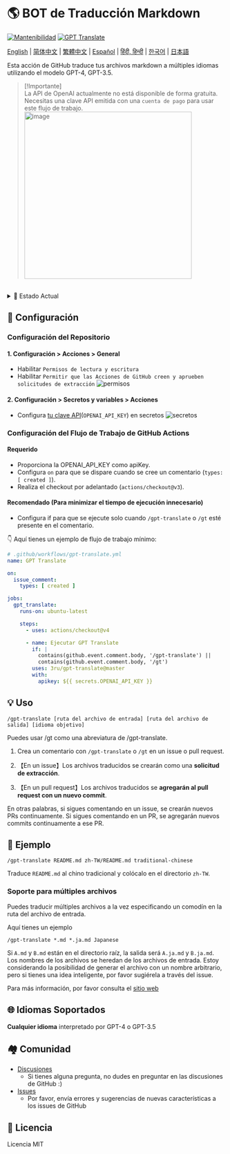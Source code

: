 # 🌎 BOT de Traducción Markdown
[![Mantenibilidad](https://api.codeclimate.com/v1/badges/a13ea4f37913ba6ba570/maintainability)](https://codeclimate.com/github/3ru/gpt-translate/maintainability)
[![GPT Translate](https://github.com/3ru/gpt-translate/actions/workflows/gpt-translate.yml/badge.svg)](https://github.com/3ru/gpt-translate/actions/workflows/gpt-translate.yml)

[English](/README.md) |
[简体中文](/README/README.zh-CN.md) |
[繁體中文](/README/README.zh-TW.md) |
[Español](/README/README.es.md) |
[हिंदी, हिन्दी](/README/README.hi.md) |
[한국어](/README/README.ko.md) |
[日本語](/README/README.ja.md)

Esta acción de GitHub traduce tus archivos markdown a múltiples idiomas utilizando el modelo GPT-4, GPT-3.5.

> [!Importante]  
> La API de OpenAI actualmente no está disponible de forma gratuita. Necesitas una clave API emitida con una `cuenta de pago` para usar este flujo de trabajo.  
> <img width="387" alt="image" src="https://github.com/3ru/gpt-translate/assets/69892552/8c803edb-85ef-41ee-a4be-be52b3a30eba">

<br/>

<details><summary>🧐 Estado Actual</summary>
<p>

- La acción solo soporta traducir **archivos markdown(`.md`), markdown-jsx(`.mdx`), json(`.json`)**.

- El comando solo puede ser ejecutado por individuos con **permisos de escritura en el repositorio**.

Estas limitaciones previenen el abuso de la API por parte de personas no confiables.

</p>
</details> 

## 🔧 Configuración

### Configuración del Repositorio

#### 1. Configuración > Acciones > General

- Habilitar `Permisos de lectura y escritura`
- Habilitar `Permitir que las Acciones de GitHub creen y aprueben solicitudes de extracción`
  ![permisos](https://user-images.githubusercontent.com/69892552/228692074-d8d009a8-9272-4023-97b1-3cbc637d5d84.jpg)

#### 2. Configuración > Secretos y variables > Acciones

- Configura [tu clave API](https://platform.openai.com/account/api-keys)(`OPENAI_API_KEY`) en secretos
  ![secretos](https://user-images.githubusercontent.com/69892552/228692421-22d7db33-4e32-4f28-b166-45b4d3ce2b11.jpg)


### Configuración del Flujo de Trabajo de GitHub Actions

#### Requerido
- Proporciona la OPENAI_API_KEY como apiKey.
- Configura `on` para que se dispare cuando se cree un comentario (`types: [ created ]`).
- Realiza el checkout por adelantado (`actions/checkout@v3`).

#### Recomendado (Para minimizar el tiempo de ejecución innecesario)
- Configura if para que se ejecute solo cuando `/gpt-translate` o `/gt` esté presente en el comentario.


👇 Aquí tienes un ejemplo de flujo de trabajo mínimo:
```yaml
# .github/workflows/gpt-translate.yml
name: GPT Translate

on:
  issue_comment:
    types: [ created ]

jobs:
  gpt_translate:
    runs-on: ubuntu-latest

    steps:
      - uses: actions/checkout@v4

      - name: Ejecutar GPT Translate
        if: |
          contains(github.event.comment.body, '/gpt-translate') || 
          contains(github.event.comment.body, '/gt')
        uses: 3ru/gpt-translate@master
        with:
          apikey: ${{ secrets.OPENAI_API_KEY }}
```


## 💡 Uso

```
/gpt-translate [ruta del archivo de entrada] [ruta del archivo de salida] [idioma objetivo] 
```
Puedes usar /gt como una abreviatura de /gpt-translate.

1. Crea un comentario con `/gpt-translate` o `/gt` en un issue o pull request.

2. 【En un issue】Los archivos traducidos se crearán como una **solicitud de extracción**.

2. 【En un pull request】Los archivos traducidos se **agregarán al pull request con un nuevo commit**.

En otras palabras, si sigues comentando en un issue, se crearán nuevos PRs continuamente.
Si sigues comentando en un PR, se agregarán nuevos commits continuamente a ese PR.

## 📝 Ejemplo
```
/gpt-translate README.md zh-TW/README.md traditional-chinese
```
Traduce `README.md` al chino tradicional y colócalo en el directorio `zh-TW`.

### Soporte para múltiples archivos

Puedes traducir múltiples archivos a la vez especificando un comodín en la ruta del archivo de entrada.

Aquí tienes un ejemplo
```
/gpt-translate *.md *.ja.md Japanese
```
Si `A.md` y `B.md` están en el directorio raíz, la salida será `A.ja.md` y `B.ja.md`. Los nombres de los archivos se heredan de los archivos de entrada.
Estoy considerando la posibilidad de generar el archivo con un nombre arbitrario, pero si tienes una idea inteligente, por favor sugiérela a través del issue.

Para más información, por favor consulta el [sitio web](https://g-t.vercel.app/docs/references/path-builder)

## 🌐 Idiomas Soportados
**Cualquier idioma** interpretado por GPT-4 o GPT-3.5

## 🏘️ Comunidad
- [Discusiones](https://github.com/3ru/gpt-translate/discussions)
  - Si tienes alguna pregunta, no dudes en preguntar en las discusiones de GitHub :)
- [Issues](https://github.com/3ru/gpt-translate/issues)
  - Por favor, envía errores y sugerencias de nuevas características a los issues de GitHub

## 📃 Licencia
Licencia MIT